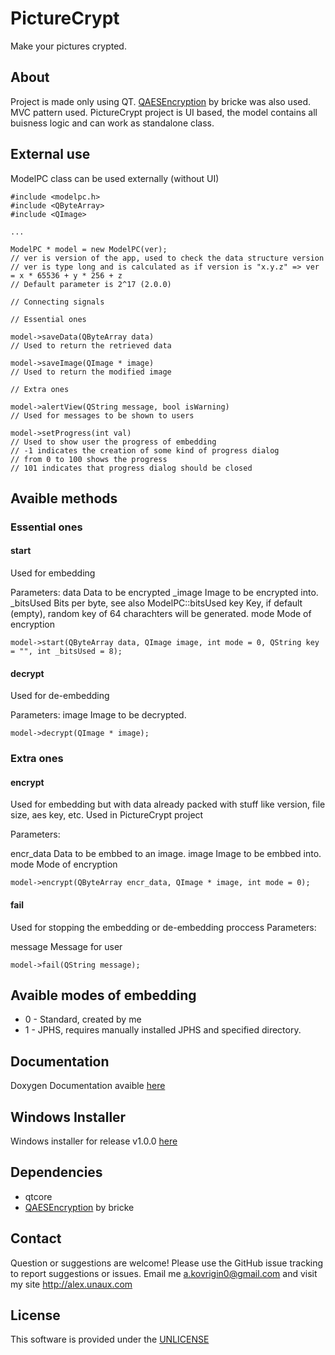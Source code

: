 # PictureCrypt
Make your pictures crypted.


## About
Project is made only using QT.
[QAESEncryption](http://github.com/bricke/Qt-AES) by bricke was also used.
MVC pattern used.
PictureCrypt project is UI based, the model contains all buisness logic and can work as standalone class.

## External use
ModelPC class can be used externally (without UI)
```
#include <modelpc.h>
#include <QByteArray>
#include <QImage>

...

ModelPC * model = new ModelPC(ver);
// ver is version of the app, used to check the data structure version
// ver is type long and is calculated as if version is "x.y.z" => ver = x * 65536 + y * 256 + z
// Default parameter is 2^17 (2.0.0)

// Connecting signals

// Essential ones

model->saveData(QByteArray data)
// Used to return the retrieved data

model->saveImage(QImage * image)
// Used to return the modified image

// Extra ones

model->alertView(QString message, bool isWarning)
// Used for messages to be shown to users

model->setProgress(int val)
// Used to show user the progress of embedding
// -1 indicates the creation of some kind of progress dialog
// from 0 to 100 shows the progress
// 101 indicates that progress dialog should be closed

```

## Avaible methods
### Essential ones
#### start
Used for embedding

Parameters:
data	Data to be encrypted
_image	Image to be encrypted into.
_bitsUsed	Bits per byte, see also ModelPC::bitsUsed
key	Key, if default (empty), random key of 64 charachters will be generated.
mode	Mode of encryption
```
model->start(QByteArray data, QImage image, int mode = 0, QString key = "", int _bitsUsed = 8);
```

#### decrypt
Used for de-embedding

Parameters:
image	Image to be decrypted.

```
model->decrypt(QImage * image);
```
### Extra ones
#### encrypt
Used for embedding but with data already packed with stuff like version, file size, aes key, etc.
Used in PictureCrypt project

Parameters:

encr_data	Data to be embbed to an image.
image	Image to be embbed into.
mode	Mode of encryption

```
model->encrypt(QByteArray encr_data, QImage * image, int mode = 0);
```
#### fail
Used for stopping the embedding or de-embedding proccess
Parameters:

message    Message for user
```
model->fail(QString message);
```

## Avaible modes of embedding
* 0 - Standard, created by me
* 1 - JPHS, requires manually installed JPHS and specified directory.

## Documentation
Doxygen Documentation avaible [here](http://doc.alex.unaux.com/picturecrypt)

## Windows Installer
Windows installer for release v1.0.0 [here](http://bit.ly/PictureCryptProject)

## Dependencies
* qtcore
* [QAESEncryption](https://github.com/bricke/Qt-AES) by bricke

## Contact
Question or suggestions are welcome!
Please use the GitHub issue tracking to report suggestions or issues.
Email me a.kovrigin0@gmail.com and visit my site http://alex.unaux.com

## License
This software is provided under the [UNLICENSE](http://unlicense.org/)
